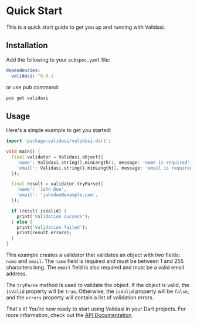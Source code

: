 # Quick Start

This is a quick start guide to get you up and running with Validasi.

## Installation

Add the following to your `pubspec.yaml` file:

```yaml
dependencies:
  validasi: ^0.0.1
```

or use pub command:

```bash
pub get validasi
```

## Usage

Here's a simple example to get you started:

```dart
import 'package:validasi/validasi.dart';

void main() {
  final validator = Validasi.object({
    'name': Validasi.string().minLength(1, message: 'name is required').maxLength(255),
    'email': Validasi.string().minLength(1, message: 'email is required').maxLength(255).email(),
  });

  final result = validator.tryParse({
    'name': 'John Doe',
    'email': 'johndoe@example.com',
  });

  if (result.isValid) {
    print('Validation success');
  } else {
    print('Validation failed');
    print(result.errors);
  }
}
```

This example creates a validator that validates an object with two fields: `name` and `email`. The `name` field is required and must be between 1 and 255 characters long. The `email` field is also required and must be a valid email address.

The `tryParse` method is used to validate the object. If the object is valid, the `isValid` property will be `true`. Otherwise, the `isValid` property will be `false`, and the `errors` property will contain a list of validation errors.

That's it! You're now ready to start using Validasi in your Dart projects. For more information, check out the [API Documentation](https://pub.dev/documentation/validasi/latest).